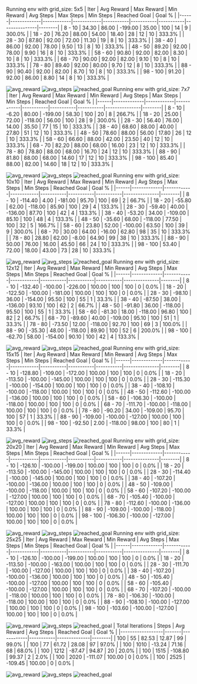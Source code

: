 Running env with grid_size: 5x5
| Iter | Avg Reward | Max Reward | Min Reward | Avg Steps | Max Steps | Min Steps | Reached Goal | Goal % |
|------|-------------|------------|------------|-----------|-----------|-----------|---------------|--------|
| 8 - 10 | 34.30 | 86.00 | -199.00 | 35.00 | 100 | 14 | 9 | 300.0% |
| 18 - 20 | 76.20 | 88.00 | 54.00 | 18.40 | 28 | 12 | 10 | 333.3% |
| 28 - 30 | 87.80 | 92.00 | 72.00 | 11.30 | 19 | 8 | 10 | 333.3% |
| 38 - 40 | 86.00 | 92.00 | 78.00 | 9.50 | 13 | 8 | 10 | 333.3% |
| 48 - 50 | 89.20 | 92.00 | 78.00 | 9.90 | 16 | 8 | 10 | 333.3% |
| 58 - 60 | 90.80 | 92.00 | 82.00 | 8.30 | 10 | 8 | 10 | 333.3% |
| 68 - 70 | 90.00 | 92.00 | 82.00 | 9.10 | 10 | 8 | 10 | 333.3% |
| 78 - 80 | 89.40 | 92.00 | 80.00 | 9.70 | 12 | 8 | 10 | 333.3% |
| 88 - 90 | 90.40 | 92.00 | 82.00 | 8.70 | 10 | 8 | 10 | 333.3% |
| 98 - 100 | 91.20 | 92.00 | 86.00 | 8.80 | 14 | 8 | 10 | 333.3% |

![avg_reward](./avg_reward-5x5.png)
![avg_steps](./avg_steps-5x5.png)
![reached_goal](./reached_goal-5x5.png)
Running env with grid_size: 7x7
| Iter | Avg Reward | Max Reward | Min Reward | Avg Steps | Max Steps | Min Steps | Reached Goal | Goal % |
|------|-------------|------------|------------|-----------|-----------|-----------|---------------|--------|
| 8 - 10 | -6.20 | 80.00 | -199.00 | 58.30 | 100 | 20 | 8 | 266.7% |
| 18 - 20 | 25.00 | 72.00 | -118.00 | 56.00 | 100 | 28 | 9 | 300.0% |
| 28 - 30 | 56.40 | 76.00 | 14.00 | 35.50 | 77 | 15 | 10 | 333.3% |
| 38 - 40 | 68.60 | 88.00 | 40.00 | 27.80 | 51 | 12 | 10 | 333.3% |
| 48 - 50 | 78.60 | 88.00 | 56.00 | 17.80 | 26 | 12 | 10 | 333.3% |
| 58 - 60 | 66.60 | 88.00 | 42.00 | 23.50 | 40 | 12 | 10 | 333.3% |
| 68 - 70 | 82.20 | 88.00 | 68.00 | 16.00 | 23 | 12 | 10 | 333.3% |
| 78 - 80 | 78.80 | 88.00 | 68.00 | 16.70 | 24 | 12 | 10 | 333.3% |
| 88 - 90 | 81.80 | 88.00 | 68.00 | 14.60 | 17 | 12 | 10 | 333.3% |
| 98 - 100 | 85.40 | 88.00 | 82.00 | 14.60 | 18 | 12 | 10 | 333.3% |

![avg_reward](./avg_reward-7x7.png)
![avg_steps](./avg_steps-7x7.png)
![reached_goal](./reached_goal-7x7.png)
Running env with grid_size: 10x10
| Iter | Avg Reward | Max Reward | Min Reward | Avg Steps | Max Steps | Min Steps | Reached Goal | Goal % |
|------|-------------|------------|------------|-----------|-----------|-----------|---------------|--------|
| 8 - 10 | -114.40 | 4.00 | -181.00 | 95.70 | 100 | 69 | 2 | 66.7% |
| 18 - 20 | -55.80 | 62.00 | -118.00 | 85.90 | 100 | 29 | 4 | 133.3% |
| 28 - 30 | -59.40 | 40.00 | -136.00 | 87.70 | 100 | 42 | 4 | 133.3% |
| 38 - 40 | -53.20 | 34.00 | -109.00 | 85.10 | 100 | 48 | 4 | 133.3% |
| 48 - 50 | -35.60 | 68.00 | -118.00 | 77.50 | 100 | 32 | 5 | 166.7% |
| 58 - 60 | 23.80 | 52.00 | -100.00 | 63.50 | 100 | 39 | 9 | 300.0% |
| 68 - 70 | 30.00 | 64.00 | -16.00 | 62.80 | 98 | 35 | 10 | 333.3% |
| 78 - 80 | 28.80 | 62.00 | -8.00 | 64.90 | 99 | 38 | 10 | 333.3% |
| 88 - 90 | 50.00 | 76.00 | 16.00 | 45.50 | 66 | 24 | 10 | 333.3% |
| 98 - 100 | 53.40 | 72.00 | 18.00 | 43.00 | 73 | 28 | 10 | 333.3% |

![avg_reward](./avg_reward-10x10.png)
![avg_steps](./avg_steps-10x10.png)
![reached_goal](./reached_goal-10x10.png)
Running env with grid_size: 12x12
| Iter | Avg Reward | Max Reward | Min Reward | Avg Steps | Max Steps | Min Steps | Reached Goal | Goal % |
|------|-------------|------------|------------|-----------|-----------|-----------|---------------|--------|
| 8 - 10 | -132.40 | -100.00 | -226.00 | 100.00 | 100 | 100 | 0 | 0.0% |
| 18 - 20 | -122.50 | -100.00 | -181.00 | 100.00 | 100 | 100 | 0 | 0.0% |
| 28 - 30 | -98.10 | 36.00 | -154.00 | 95.50 | 100 | 55 | 1 | 33.3% |
| 38 - 40 | -87.50 | 38.00 | -136.00 | 93.10 | 100 | 62 | 2 | 66.7% |
| 48 - 50 | -91.80 | 36.00 | -118.00 | 95.50 | 100 | 55 | 1 | 33.3% |
| 58 - 60 | -81.30 | 18.00 | -118.00 | 96.80 | 100 | 82 | 2 | 66.7% |
| 68 - 70 | -89.60 | 40.00 | -109.00 | 95.10 | 100 | 51 | 1 | 33.3% |
| 78 - 80 | -73.50 | 12.00 | -118.00 | 92.70 | 100 | 69 | 3 | 100.0% |
| 88 - 90 | -35.30 | 48.00 | -118.00 | 89.90 | 100 | 52 | 6 | 200.0% |
| 98 - 100 | -62.70 | 58.00 | -154.00 | 90.10 | 100 | 42 | 4 | 133.3% |

![avg_reward](./avg_reward-12x12.png)
![avg_steps](./avg_steps-12x12.png)
![reached_goal](./reached_goal-12x12.png)
Running env with grid_size: 15x15
| Iter | Avg Reward | Max Reward | Min Reward | Avg Steps | Max Steps | Min Steps | Reached Goal | Goal % |
|------|-------------|------------|------------|-----------|-----------|-----------|---------------|--------|
| 8 - 10 | -128.80 | -109.00 | -172.00 | 100.00 | 100 | 100 | 0 | 0.0% |
| 18 - 20 | -113.50 | -100.00 | -145.00 | 100.00 | 100 | 100 | 0 | 0.0% |
| 28 - 30 | -115.30 | -100.00 | -154.00 | 100.00 | 100 | 100 | 0 | 0.0% |
| 38 - 40 | -108.10 | -100.00 | -118.00 | 100.00 | 100 | 100 | 0 | 0.0% |
| 48 - 50 | -112.60 | -100.00 | -136.00 | 100.00 | 100 | 100 | 0 | 0.0% |
| 58 - 60 | -106.30 | -100.00 | -118.00 | 100.00 | 100 | 100 | 0 | 0.0% |
| 68 - 70 | -111.70 | -100.00 | -118.00 | 100.00 | 100 | 100 | 0 | 0.0% |
| 78 - 80 | -90.20 | 34.00 | -109.00 | 95.70 | 100 | 57 | 1 | 33.3% |
| 88 - 90 | -109.00 | -100.00 | -127.00 | 100.00 | 100 | 100 | 0 | 0.0% |
| 98 - 100 | -92.50 | 2.00 | -118.00 | 98.00 | 100 | 80 | 1 | 33.3% |

![avg_reward](./avg_reward-15x15.png)
![avg_steps](./avg_steps-15x15.png)
![reached_goal](./reached_goal-15x15.png)
Running env with grid_size: 20x20
| Iter | Avg Reward | Max Reward | Min Reward | Avg Steps | Max Steps | Min Steps | Reached Goal | Goal % |
|------|-------------|------------|------------|-----------|-----------|-----------|---------------|--------|
| 8 - 10 | -126.10 | -100.00 | -199.00 | 100.00 | 100 | 100 | 0 | 0.0% |
| 18 - 20 | -113.50 | -100.00 | -145.00 | 100.00 | 100 | 100 | 0 | 0.0% |
| 28 - 30 | -114.40 | -100.00 | -145.00 | 100.00 | 100 | 100 | 0 | 0.0% |
| 38 - 40 | -107.20 | -100.00 | -136.00 | 100.00 | 100 | 100 | 0 | 0.0% |
| 48 - 50 | -109.00 | -100.00 | -118.00 | 100.00 | 100 | 100 | 0 | 0.0% |
| 58 - 60 | -107.20 | -100.00 | -127.00 | 100.00 | 100 | 100 | 0 | 0.0% |
| 68 - 70 | -105.40 | -100.00 | -127.00 | 100.00 | 100 | 100 | 0 | 0.0% |
| 78 - 80 | -112.60 | -100.00 | -136.00 | 100.00 | 100 | 100 | 0 | 0.0% |
| 88 - 90 | -109.00 | -100.00 | -118.00 | 100.00 | 100 | 100 | 0 | 0.0% |
| 98 - 100 | -106.30 | -100.00 | -127.00 | 100.00 | 100 | 100 | 0 | 0.0% |

![avg_reward](./avg_reward-20x20.png)
![avg_steps](./avg_steps-20x20.png)
![reached_goal](./reached_goal-20x20.png)
Running env with grid_size: 25x25
| Iter | Avg Reward | Max Reward | Min Reward | Avg Steps | Max Steps | Min Steps | Reached Goal | Goal % |
|------|-------------|------------|------------|-----------|-----------|-----------|---------------|--------|
| 8 - 10 | -126.10 | -100.00 | -199.00 | 100.00 | 100 | 100 | 0 | 0.0% |
| 18 - 20 | -113.50 | -100.00 | -163.00 | 100.00 | 100 | 100 | 0 | 0.0% |
| 28 - 30 | -111.70 | -100.00 | -127.00 | 100.00 | 100 | 100 | 0 | 0.0% |
| 38 - 40 | -107.20 | -100.00 | -136.00 | 100.00 | 100 | 100 | 0 | 0.0% |
| 48 - 50 | -105.40 | -100.00 | -127.00 | 100.00 | 100 | 100 | 0 | 0.0% |
| 58 - 60 | -105.40 | -100.00 | -127.00 | 100.00 | 100 | 100 | 0 | 0.0% |
| 68 - 70 | -107.20 | -100.00 | -118.00 | 100.00 | 100 | 100 | 0 | 0.0% |
| 78 - 80 | -106.30 | -100.00 | -118.00 | 100.00 | 100 | 100 | 0 | 0.0% |
| 88 - 90 | -108.10 | -100.00 | -127.00 | 100.00 | 100 | 100 | 0 | 0.0% |
| 98 - 100 | -103.60 | -100.00 | -127.00 | 100.00 | 100 | 100 | 0 | 0.0% |

![avg_reward](./avg_reward-25x25.png)
![avg_steps](./avg_steps-25x25.png)
![reached_goal](./reached_goal-25x25.png)
| Total Iterations | Steps | Avg Reward | Avg Steps | Reached Goal | Goal % |
|------------------|-------|------------|-----------|--------------|--------|
| 100 | 55 | 82.53 | 12.87 | 99 | 99.0% |
| 100 | 77 | 61.72 | 28.08 | 97 | 97.0% |
| 100 | 1010 | -13.24 | 71.16 | 68 | 68.0% |
| 100 | 1212 | -87.47 | 94.87 | 20 | 20.0% |
| 100 | 1515 | -108.80 | 99.37 | 2 | 2.0% |
| 100 | 2020 | -111.07 | 100.00 | 0 | 0.0% |
| 100 | 2525 | -109.45 | 100.00 | 0 | 0.0% |

![avg_reward](./avg_reward.png)
![avg_steps](./avg_steps.png)
![reached_goal](./reached_goal.png)
